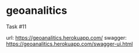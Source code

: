 # geoanalitics
Task #11

url: https://geoanalitics.herokuapp.com/
swagger: https://geoanalitics.herokuapp.com/swagger-ui.html 